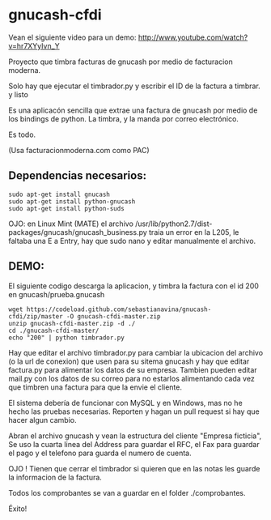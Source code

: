 gnucash-cfdi
============

Vean el siguiente video para un demo: http://www.youtube.com/watch?v=hr7XYyIvn_Y

Proyecto que timbra facturas de gnucash por medio de facturacion moderna.

Solo hay que ejecutar el timbrador.py y escribir el ID de la factura a timbrar. y listo

Es una aplicacón sencilla que extrae una factura de gnucash por medio de los bindings de python. La timbra, y la manda por correo electrónico. 

Es todo.

(Usa facturacionmoderna.com como PAC)

Dependencias necesarios:
------------------------
    sudo apt-get install gnucash
    sudo apt-get install python-gnucash
    sudo apt-get install python-suds

OJO: en Linux Mint (MATE) el archivo /usr/lib/python2.7/dist-packages/gnucash/gnucash_business.py traia un error en la L205, le faltaba una E a Entry, hay que sudo nano y editar manualmente el archivo.


DEMO:
-----

El siguiente codigo descarga la aplicacion, y timbra la factura con el id 200 en gnucash/prueba.gnucash

    wget https://codeload.github.com/sebastianavina/gnucash-cfdi/zip/master -O gnucash-cfdi-master.zip
    unzip gnucash-cfdi-master.zip -d ./
    cd ./gnucash-cfdi-master/
    echo "200" | python timbrador.py

Hay que editar el archivo timbrador.py para cambiar la ubicacion del archivo (o la url de conexion) que usen para su sitema gnucash y hay que editar factura.py para alimentar los datos de su empresa. Tambien pueden editar mail.py con los datos de su correo para no estarlos alimentando cada vez que timbren una factura para que la envie el cliente.

El sistema debería de funcionar con MySQL y en Windows, mas no he hecho las pruebas necesarias. Reporten y hagan un pull request si hay que hacer algun cambio.

Abran el archivo gnucash y vean la estructura del cliente "Empresa ficticia", Se uso la cuarta linea del Address para guardar el RFC, el Fax para guardar el pago y el telefono para guarda el numero de cuenta.

OJO !
Tienen que cerrar el timbrador si quieren que en las notas les guarde la informacion de la factura.

Todos los comprobantes se van a guardar en el folder ./comprobantes.

Éxito!


